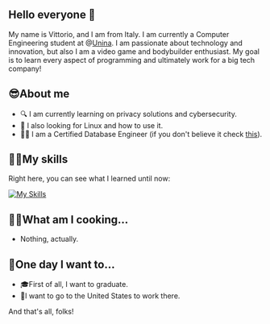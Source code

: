 ## Hello everyone 👋

My name is Vittorio, and I am from Italy. I am currently a Computer Engineering student at @[Unina](https://www.unina.it/home;jsessionid=713EDAFF2C4FF71107586896FA049017.node_publisher12). I am passionate about technology and innovation, but also I am a video game and bodybuilder enthusiast. My goal is to learn every aspect of programming and ultimately work for a big tech company!

## 😎About me
- 🔍 I am currently learning on privacy solutions and cybersecurity.
- 🤔 I also looking for Linux and how to use it.
- 👨‍💻 I am a Certified Database Engineer (if you don't believe it check [this](https://www.linkedin.com/in/vittorio-monfrecola-963bb6295/)).

## 🐱‍💻My skills
Right here, you can see what I learned until now:

[![My Skills](https://skillicons.dev/icons?i=c,cpp,css,java,mysql,py,git)](https://skillicons.dev)

## 👨‍🍳What am I cooking...
- Nothing, actually. 

## 🤩One day I want to...
- 🎓First of all, I want to graduate.
- 🗽I want to go to the United States to work there.

And that's all, folks!